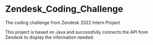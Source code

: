 # Zendesk_Coding_Challenge
The coding challenge from Zendesk 2022 Intern Project

This project is based on Java and successfully connects the API from Zendesk to display the information needed.
